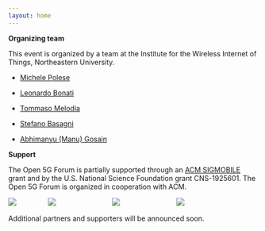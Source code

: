 ```yaml
---
layout: home
---
```


**Organizing team** 

This event is organized by a team at the Institute for the Wireless Internet of Things, Northeastern University.

- [Michele Polese](/open-5g-forum/speakers/michele-polese)
- [Leonardo Bonati](/open-5g-forum/speakers/leonardo-bonati)


- [Tommaso Melodia](https://ece.northeastern.edu/wineslab/tmelodia.php)
- [Stefano Basagni](https://ece.northeastern.edu/fac-ece/basagni/people.html)
- [Abhimanyu (Manu) Gosain](https://coe.northeastern.edu/people/gosain-manu/)


**Support** 


The Open 5G Forum is partially supported through an [ACM SIGMOBILE](https://www.sigmobile.org/grav/) grant and by the U.S. National Science Foundation grant CNS-1925601. The Open 5G Forum is organized in cooperation with ACM.

<div id="banner">
    <div style="width: 15%; display: inline-block;">
        <img src ="/open-5g-forum/assets/images/sigmobile-logo.png">
    </div>
    <div style="width: 25%; display: inline-block;">
        <img src ="/open-5g-forum/assets/images/NU_IoT_NLuxPlus_BRBB.png">
    </div>
    <div style="width: 25%; display: inline-block;">
        <img src ="/open-5g-forum/assets/images/ACM-In-Cooperation_small.jpg">
    </div>
    <div style="width: 15%; display: inline-block;">
        <img src ="/open-5g-forum/assets/images/pawr.png">
    </div>
</div>

Additional partners and supporters will be announced soon.



